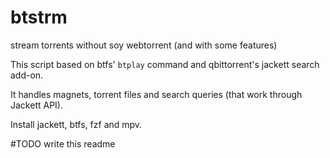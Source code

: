 # btstrm
stream torrents without soy webtorrent (and with some features)

This script based on btfs' `btplay` command and qbittorrent's jackett search add-on.

It handles magnets, torrent files and search queries (that work through Jackett API).

Install jackett, btfs, fzf and mpv.

#TODO write this readme
